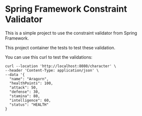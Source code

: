 # Spring Framework Constraint Validator

This is a simple project to use the constraint validator from Spring Framework.

This project container the tests to test these validation.

You can use this curl to test the validations:
```shell
curl --location 'http://localhost:8080/character' \
--header 'Content-Type: application/json' \
--data '{
  "name": "Aragorn",
  "healthPoints": 100,
  "attack": 50,
  "defense": 30,
  "stamina": 80,
  "intelligence": 60,
  "status": "HEALTH"
}
```